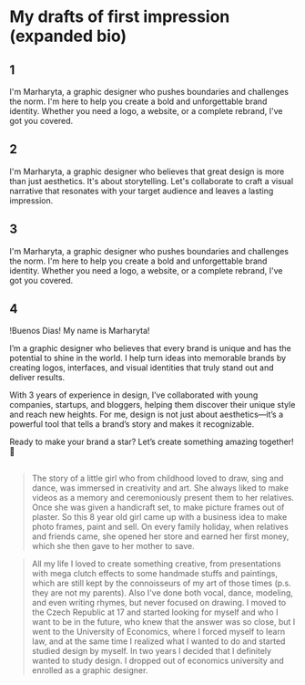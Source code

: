 # My drafts of first impression (expanded bio)
## 1 
I'm Marharyta, a graphic designer who pushes boundaries and challenges the norm. I'm here to help you create a bold and unforgettable brand identity. Whether you need a logo, a website, or a complete rebrand, I've got you covered.
## 2 
I'm Marharyta, a graphic designer who believes that great design is more than just aesthetics. It's about storytelling. Let's collaborate to craft a visual narrative that resonates with your target audience and leaves a lasting impression.
## 3 
I'm Marharyta, a graphic designer who pushes boundaries and challenges the norm. I'm here to help you create a bold and unforgettable brand identity. Whether you need a logo, a website, or a complete rebrand, I've got you covered.

## 4 
!Buenos Dias! My name is Marharyta! 

I’m a graphic designer who believes that every brand is unique and has the potential to shine in the world. I help turn ideas into memorable brands by creating logos, interfaces, and visual identities that truly stand out and deliver results.  

With 3 years of experience in design, I’ve collaborated with young companies, startups, and bloggers, helping them discover their unique style and reach new heights. For me, design is not just about aesthetics—it’s a powerful tool that tells a brand’s story and makes it recognizable.  

Ready to make your brand a star? Let’s create something amazing together! 🌟

##
> The story of a little girl who from childhood loved to draw, sing and dance, was immersed in creativity and art. She always liked to make videos as a memory and ceremoniously present them to her relatives. Once she was given a handicraft set, to make picture frames out of plaster. So this 8 year old girl came up with a business idea to make photo frames, paint and sell.
> On every family holiday, when relatives and friends came, she opened her store and earned her first money, which she then gave to her mother to save.

> All my life I loved to create something creative, from presentations with mega clutch effects to some handmade stuffs and paintings, which are still kept by the connoisseurs of my art of those times (p.s. they are not my parents). Also I've done both vocal, dance, modeling, and even writing rhymes, but never focused on drawing. 
> I moved to the Czech Republic at 17 and started looking for myself and who I want to be in the future, who knew that the answer was so close, but I went to the University of Economics, where I forced myself to learn law, and at the same time I realized what I wanted to do and started studied design by myself.
> In two years I decided that I definitely wanted to study design. I dropped out of economics university and enrolled as a graphic designer.

